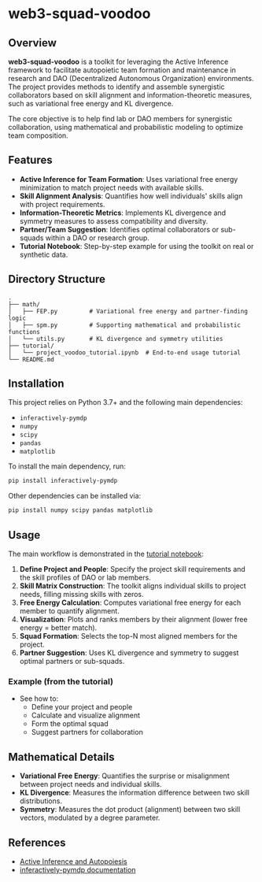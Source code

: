 # web3-squad-voodoo

## Overview

**web3-squad-voodoo** is a toolkit for leveraging the Active Inference framework to facilitate autopoietic team formation and maintenance in research and DAO (Decentralized Autonomous Organization) environments. The project provides methods to identify and assemble synergistic collaborators based on skill alignment and information-theoretic measures, such as variational free energy and KL divergence.

The core objective is to help find lab or DAO members for synergistic collaboration, using mathematical and probabilistic modeling to optimize team composition.

## Features
- **Active Inference for Team Formation**: Uses variational free energy minimization to match project needs with available skills.
- **Skill Alignment Analysis**: Quantifies how well individuals' skills align with project requirements.
- **Information-Theoretic Metrics**: Implements KL divergence and symmetry measures to assess compatibility and diversity.
- **Partner/Team Suggestion**: Identifies optimal collaborators or sub-squads within a DAO or research group.
- **Tutorial Notebook**: Step-by-step example for using the toolkit on real or synthetic data.

## Directory Structure
```
.
├── math/
│   ├── FEP.py         # Variational free energy and partner-finding logic
│   ├── spm.py         # Supporting mathematical and probabilistic functions
│   └── utils.py       # KL divergence and symmetry utilities
├── tutorial/
│   └── project_voodoo_tutorial.ipynb  # End-to-end usage tutorial
└── README.md
```

## Installation

This project relies on Python 3.7+ and the following main dependencies:
- `inferactively-pymdp`
- `numpy`
- `scipy`
- `pandas`
- `matplotlib`

To install the main dependency, run:
```bash
pip install inferactively-pymdp
```
Other dependencies can be installed via:
```bash
pip install numpy scipy pandas matplotlib
```

## Usage

The main workflow is demonstrated in the [tutorial notebook](tutorial/project_voodoo_tutorial.ipynb):
1. **Define Project and People**: Specify the project skill requirements and the skill profiles of DAO or lab members.
2. **Skill Matrix Construction**: The toolkit aligns individual skills to project needs, filling missing skills with zeros.
3. **Free Energy Calculation**: Computes variational free energy for each member to quantify alignment.
4. **Visualization**: Plots and ranks members by their alignment (lower free energy = better match).
5. **Squad Formation**: Selects the top-N most aligned members for the project.
6. **Partner Suggestion**: Uses KL divergence and symmetry to suggest optimal partners or sub-squads.

### Example (from the tutorial)
- See how to:
  - Define your project and people
  - Calculate and visualize alignment
  - Form the optimal squad
  - Suggest partners for collaboration

## Mathematical Details
- **Variational Free Energy**: Quantifies the surprise or misalignment between project needs and individual skills.
- **KL Divergence**: Measures the information difference between two skill distributions.
- **Symmetry**: Measures the dot product (alignment) between two skill vectors, modulated by a degree parameter.

## References
- [Active Inference and Autopoiesis](https://forum.algovera.ai/t/defining-means-to-a-web3-project-finding-synergetic-collaborators-and-funders-in-a-dao/115)
- [inferactively-pymdp documentation](https://github.com/infer-actively/pymdp)


